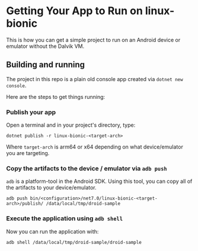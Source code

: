 # Getting Your App to Run on linux-bionic

This is how you can get a simple project to run on an Android device or emulator without the Dalvik VM.

## Building and running

The project in this repo is a plain old console app created via `dotnet new console`.

Here are the steps to get things running:

### Publish your app

Open a terminal and in your project's directory, type:

`dotnet publish -r linux-bionic-<target-arch>` 

Where `target-arch` is arm64 or x64 depending on what device/emulator you are targeting.

### Copy the artifacts to the device / emulator via `adb push`

`adb` is a platform-tool in the Android SDK.  Using this tool, you can copy all of the artifacts to your device/emulator.

`adb push bin/<configuration>/net7.0/linux-bionic-<target-arch>/publish/ /data/local/tmp/droid-sample`

### Execute the application using `adb shell`

Now you can run the application with:

`adb shell /data/local/tmp/droid-sample/droid-sample`

